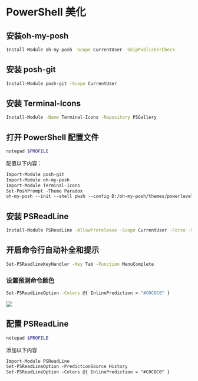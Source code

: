 # PowerShell 美化

## 安装oh-my-posh

```sh
Install-Module oh-my-posh -Scope CurrentUser -SkipPublisherCheck
```

## 安装 posh-git

```sh
Install-Module posh-git -Scope CurrentUser
```

## 安装 Terminal-Icons

```sh
Install-Module -Name Terminal-Icons -Repository PSGallery
```

## 打开 PowerShell  配置文件

```sh
notepad $PROFILE
```

配置以下内容：

```txt
Import-Module posh-git
Import-Module oh-my-posh
Import-Module Terminal-Icons
Set-PoshPrompt -Theme Paradox
oh-my-posh --init --shell pwsh --config D:/oh-my-posh/themes/powerlevel10k_rainbow.omp.json | Invoke-Expression
```

## 安装 PSReadLine

```sh
Install-Module PSReadLine -AllowPrerelease -Scope CurrentUser -Force -SkipPublisherCheck
```

## 开启命令行自动补全和提示

```sh
Set-PSReadlineKeyHandler -Key Tab -Function MenuComplete
```

### 设置预测命令颜色

```sh
Set-PSReadLineOption -Colors @{ InlinePrediction = "#C0C0C0" }
```

![](https://i0.hdslb.com/bfs/album/c773b2054403e97d80d5ba7b95f7713216bb4a8b.png)

## 配置 PSReadLine

```sh
notepad $PROFILE
```

添加以下内容

```txt
Import-Module PSReadLine
Set-PSReadLineOption -PredictionSource History
Set-PSReadLineOption -Colors @{ InlinePrediction = "#C0C0C0" }
```



